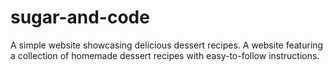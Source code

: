 # sugar-and-code
A simple website showcasing delicious dessert recipes.
A website featuring a collection of homemade dessert recipes with easy-to-follow instructions.
